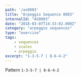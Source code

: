 ```yaml
---
path: '/as0003'
title: "Arpeggio Sequence 0003"
internalId: "AS0003"
date: "2018-03-07T14:33:02.000Z"
category: "arpeggio sequences"
type: "exercise"
tags:
    - sequences
    - scales
    - arpeggio
excerpt: "1-3-5-7 | 8-6-4-2"
---
```


Pattern `1-3-5-7 | 8-6-4-2`
